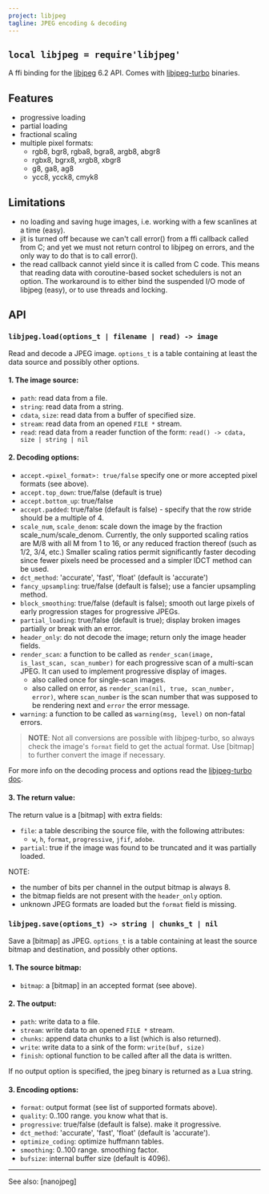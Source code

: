 ```yaml
---
project: libjpeg
tagline: JPEG encoding & decoding
---
```


## `local libjpeg = require'libjpeg'`

A ffi binding for the [libjpeg][libjpeg-home] 6.2 API.
Comes with [libjpeg-turbo] binaries.

## Features

  * progressive loading
  * partial loading
  * fractional scaling
  * multiple pixel formats:
    * rgb8, bgr8, rgba8, bgra8, argb8, abgr8
    * rgbx8, bgrx8, xrgb8, xbgr8
    * g8, ga8, ag8
    * ycc8, ycck8, cmyk8

## Limitations

  * no loading and saving huge images, i.e. working with a few scanlines
  at a time (easy).
  * jit is turned off because we can't call error() from a ffi callback
  called from C; and yet we must not return control to libjpeg on errors,
  and the only way to do that is to call error().
  * the read callback cannot yield since it is called from C code.
  This means that reading data with coroutine-based socket schedulers
  is not an option. The workaround is to either bind the suspended I/O
  mode of libjpeg (easy), or to use threads and locking.

## API

### `libjpeg.load(options_t | filename | read) -> image`

Read and decode a JPEG image. `options_t` is a table containing at least
the data source and possibly other options.

#### 1. The image source:

  * `path`: read data from a file.
  * `string`: read data from a string.
  * `cdata`, `size`: read data from a buffer of specified size.
  * `stream`: read data from an opened `FILE *` stream.
  * `read`: read data from a reader function of the form:
		`read() -> cdata, size | string | nil`

#### 2. Decoding options:

  * `accept.<pixel_format>: true/false` specify one or more accepted
pixel formats (see above).
  * `accept.top_down`: true/false (default is true)
  * `accept.bottom_up`: true/false
  * `accept.padded`: true/false (default is false) - specify that the row
stride should be a multiple of 4.
  * `scale_num`, `scale_denom`: scale down the image by the fraction
scale_num/scale_denom. Currently, the only supported scaling ratios are
M/8 with all M from 1 to 16, or any reduced fraction thereof
(such as 1/2, 3/4, etc.) Smaller scaling ratios permit significantly
faster decoding since fewer pixels need be processed and a simpler
IDCT method can be used.
  * `dct_method`: 'accurate', 'fast', 'float' (default is 'accurate')
  * `fancy_upsampling`: true/false (default is false); use a fancier upsampling
method.
  * `block_smoothing`: true/false (default is false); smooth out large pixels
of early progression stages for progressive JPEGs.
  * `partial_loading`: true/false (default is true); display broken images
partially or break with an error.
  * `header_only`: do not decode the image; return only the image header fields.
  * `render_scan`: a function to be called as
  `render_scan(image, is_last_scan, scan_number)` for each progressive scan
  of a multi-scan JPEG. It can used to implement progressive display of images.
    * also called once for single-scan images.
    * also called on error, as `render_scan(nil, true, scan_number, error)`,
    where `scan_number` is the scan number that was supposed to be rendering
    next and `error` the error message.
  * `warning`: a function to be called as `warning(msg, level)` on non-fatal errors.

> __NOTE__: Not all conversions are possible with libjpeg-turbo,
so always check the image's `format` field to get the actual format.
Use [bitmap] to further convert the image if necessary.

For more info on the decoding process and options read the [libjpeg-turbo doc].

#### 3. The return value:

The return value is a [bitmap] with extra fields:

  * `file`: a table describing the source file, with the following attributes:
	  * `w`, `h`, `format`, `progressive`, `jfif`, `adobe`.
  * `partial`: true if the image was found to be truncated and it was
  partially loaded.

NOTE:

  * the number of bits per channel in the output bitmap is always 8.
  * the bitmap fields are not present with the `header_only` option.
  * unknown JPEG formats are loaded but the `format` field is missing.


### `libjpeg.save(options_t) -> string | chunks_t | nil`

Save a [bitmap] as JPEG. `options_t` is a table containing at least
the source bitmap and destination, and possibly other options.

#### 1. The source bitmap:

  * `bitmap`: a [bitmap] in an accepted format (see above).

#### 2. The output:

  * `path`: write data to a file.
  * `stream`: write data to an opened `FILE *` stream.
  * `chunks`: append data chunks to a list (which is also returned).
  * `write`: write data to a sink of the form:
		`write(buf, size)`
  * `finish`: optional function to be called after all the data is written.

If no output option is specified, the jpeg binary is returned as a Lua string.

#### 3. Encoding options:

  * `format`: output format (see list of supported formats above).
  * `quality`: 0..100 range. you know what that is.
  * `progressive`: true/false (default is false). make it progressive.
  * `dct_method`: 'accurate', 'fast', 'float' (default is 'accurate').
  * `optimize_coding`: optimize huffmann tables.
  * `smoothing`: 0..100 range. smoothing factor.
  * `bufsize`: internal buffer size (default is 4096).


----
See also: [nanojpeg]

[libjpeg-home]:       http://libjpeg.sourceforge.net/
[libjpeg-turbo]:      http://www.libjpeg-turbo.org/
[libjpeg-turbo doc]:  http://sourceforge.net/p/libjpeg-turbo/code/HEAD/tree/trunk/libjpeg.txt

